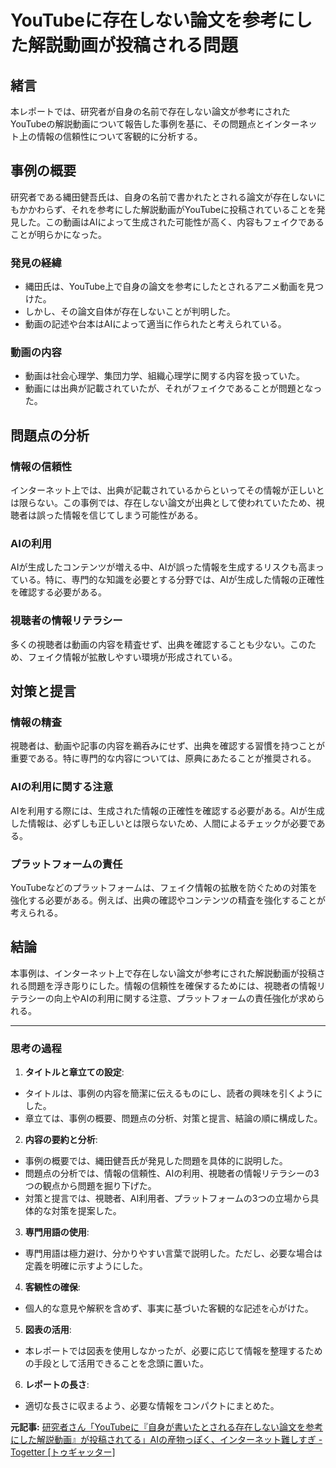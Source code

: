 # YouTubeに存在しない論文を参考にした解説動画が投稿される問題

## 緒言

本レポートでは、研究者が自身の名前で存在しない論文が参考にされたYouTubeの解説動画について報告した事例を基に、その問題点とインターネット上の情報の信頼性について客観的に分析する。

## 事例の概要

研究者である縄田健吾氏は、自身の名前で書かれたとされる論文が存在しないにもかかわらず、それを参考にした解説動画がYouTubeに投稿されていることを発見した。この動画はAIによって生成された可能性が高く、内容もフェイクであることが明らかになった。

### 発見の経緯

- 縄田氏は、YouTube上で自身の論文を参考にしたとされるアニメ動画を見つけた。
- しかし、その論文自体が存在しないことが判明した。
- 動画の記述や台本はAIによって適当に作られたと考えられている。

### 動画の内容

- 動画は社会心理学、集団力学、組織心理学に関する内容を扱っていた。
- 動画には出典が記載されていたが、それがフェイクであることが問題となった。

## 問題点の分析

### 情報の信頼性

インターネット上では、出典が記載されているからといってその情報が正しいとは限らない。この事例では、存在しない論文が出典として使われていたため、視聴者は誤った情報を信じてしまう可能性がある。

### AIの利用

AIが生成したコンテンツが増える中、AIが誤った情報を生成するリスクも高まっている。特に、専門的な知識を必要とする分野では、AIが生成した情報の正確性を確認する必要がある。

### 視聴者の情報リテラシー

多くの視聴者は動画の内容を精査せず、出典を確認することも少ない。このため、フェイク情報が拡散しやすい環境が形成されている。

## 対策と提言

### 情報の精査

視聴者は、動画や記事の内容を鵜呑みにせず、出典を確認する習慣を持つことが重要である。特に専門的な内容については、原典にあたることが推奨される。

### AIの利用に関する注意

AIを利用する際には、生成された情報の正確性を確認する必要がある。AIが生成した情報は、必ずしも正しいとは限らないため、人間によるチェックが必要である。

### プラットフォームの責任

YouTubeなどのプラットフォームは、フェイク情報の拡散を防ぐための対策を強化する必要がある。例えば、出典の確認やコンテンツの精査を強化することが考えられる。

## 結論

本事例は、インターネット上で存在しない論文が参考にされた解説動画が投稿される問題を浮き彫りにした。情報の信頼性を確保するためには、視聴者の情報リテラシーの向上やAIの利用に関する注意、プラットフォームの責任強化が求められる。

---

### 思考の過程

1. **タイトルと章立ての設定**:
 - タイトルは、事例の内容を簡潔に伝えるものにし、読者の興味を引くようにした。
 - 章立ては、事例の概要、問題点の分析、対策と提言、結論の順に構成した。

2. **内容の要約と分析**:
 - 事例の概要では、縄田健吾氏が発見した問題を具体的に説明した。
 - 問題点の分析では、情報の信頼性、AIの利用、視聴者の情報リテラシーの3つの観点から問題を掘り下げた。
 - 対策と提言では、視聴者、AI利用者、プラットフォームの3つの立場から具体的な対策を提案した。

3. **専門用語の使用**:
 - 専門用語は極力避け、分かりやすい言葉で説明した。ただし、必要な場合は定義を明確に示すようにした。

4. **客観性の確保**:
 - 個人的な意見や解釈を含めず、事実に基づいた客観的な記述を心がけた。

5. **図表の活用**:
 - 本レポートでは図表を使用しなかったが、必要に応じて情報を整理するための手段として活用できることを念頭に置いた。

6. **レポートの長さ**:
 - 適切な長さに収まるよう、必要な情報をコンパクトにまとめた。

**元記事:** [研究者さん「YouTubeに『自身が書いたとされる存在しない論文を参考にした解説動画』が投稿されてる」AIの産物っぽく、インターネット難しすぎ - Togetter [トゥギャッター]](https://togetter.com/li/2531890)